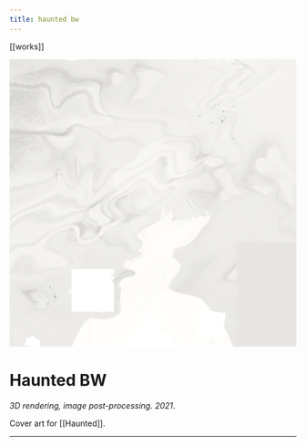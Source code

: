 ```yaml
---
title: haunted bw
---
```


[[works]]


![Haunted BW](assets/Haunted-bw-6.jpg)

# Haunted BW
*3D rendering, image post-processing. 2021*.

Cover art for [[Haunted]].

---